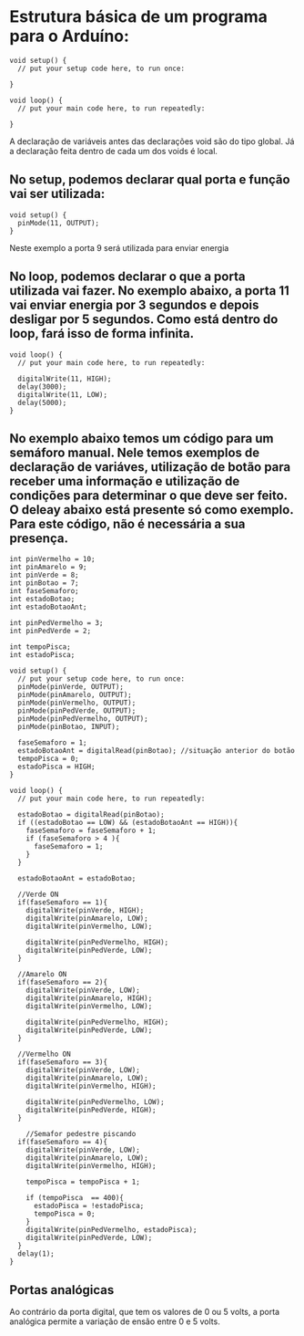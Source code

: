 # Estrutura básica de um programa para o Arduíno:

    void setup() {
      // put your setup code here, to run once:

    }

    void loop() {
      // put your main code here, to run repeatedly:

    }

A declaração de variáveis antes das declarações void são do tipo global. Já a declaração feita dentro de cada um dos voids é local.

## No setup, podemos declarar qual porta e função vai ser utilizada:

    void setup() {
      pinMode(11, OUTPUT);
    }

Neste exemplo a porta 9 será utilizada para enviar energia

## No loop, podemos declarar o que a porta utilizada vai fazer. No exemplo abaixo, a porta 11 vai enviar energia por 3 segundos e depois desligar por 5 segundos. Como está dentro do loop, fará isso de forma infinita.

    void loop() {
      // put your main code here, to run repeatedly:

      digitalWrite(11, HIGH);
      delay(3000);
      digitalWrite(11, LOW);  
      delay(5000);
    }

## No exemplo abaixo temos um código para um semáforo manual. Nele temos exemplos de declaração de variáves, utilização de botão para receber uma informação e utilização de condições para determinar o que deve ser feito. O deleay abaixo está presente só como exemplo. Para este código, não é necessária a sua presença.

    
    int pinVermelho = 10;
    int pinAmarelo = 9;
    int pinVerde = 8;
    int pinBotao = 7;
    int faseSemaforo;
    int estadoBotao;
    int estadoBotaoAnt;

    int pinPedVermelho = 3;
    int pinPedVerde = 2;

    int tempoPisca;
    int estadoPisca;

    void setup() {
      // put your setup code here, to run once:
      pinMode(pinVerde, OUTPUT);
      pinMode(pinAmarelo, OUTPUT);
      pinMode(pinVermelho, OUTPUT);
      pinMode(pinPedVerde, OUTPUT);  
      pinMode(pinPedVermelho, OUTPUT);  
      pinMode(pinBotao, INPUT);

      faseSemaforo = 1;
      estadoBotaoAnt = digitalRead(pinBotao); //situação anterior do botão
      tempoPisca = 0;
      estadoPisca = HIGH;
    }

    void loop() {
      // put your main code here, to run repeatedly:

      estadoBotao = digitalRead(pinBotao);
      if ((estadoBotao == LOW) && (estadoBotaoAnt == HIGH)){
        faseSemaforo = faseSemaforo + 1;
        if (faseSemaforo > 4 ){
          faseSemaforo = 1; 
        }
      }

      estadoBotaoAnt = estadoBotao;

      //Verde ON
      if(faseSemaforo == 1){
        digitalWrite(pinVerde, HIGH);
        digitalWrite(pinAmarelo, LOW);
        digitalWrite(pinVermelho, LOW);

        digitalWrite(pinPedVermelho, HIGH);
        digitalWrite(pinPedVerde, LOW);
      }

      //Amarelo ON
      if(faseSemaforo == 2){
        digitalWrite(pinVerde, LOW);
        digitalWrite(pinAmarelo, HIGH);
        digitalWrite(pinVermelho, LOW);

        digitalWrite(pinPedVermelho, HIGH);
        digitalWrite(pinPedVerde, LOW);    
      }

      //Vermelho ON
      if(faseSemaforo == 3){
        digitalWrite(pinVerde, LOW);
        digitalWrite(pinAmarelo, LOW);
        digitalWrite(pinVermelho, HIGH);

        digitalWrite(pinPedVermelho, LOW);
        digitalWrite(pinPedVerde, HIGH);
      }

        //Semafor pedestre piscando
      if(faseSemaforo == 4){
        digitalWrite(pinVerde, LOW);
        digitalWrite(pinAmarelo, LOW);
        digitalWrite(pinVermelho, HIGH);

        tempoPisca = tempoPisca + 1;

        if (tempoPisca  == 400){
          estadoPisca = !estadoPisca;
          tempoPisca = 0;
        }
        digitalWrite(pinPedVermelho, estadoPisca);
        digitalWrite(pinPedVerde, LOW);
      }
      delay(1);
    }    

## Portas analógicas

Ao contrário da porta digital, que tem os valores de 0 ou 5 volts, a porta analógica permite a variação de ensão entre 0 e 5 volts.
